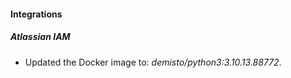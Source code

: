 
#### Integrations

##### Atlassian IAM

- Updated the Docker image to: *demisto/python3:3.10.13.88772*.
